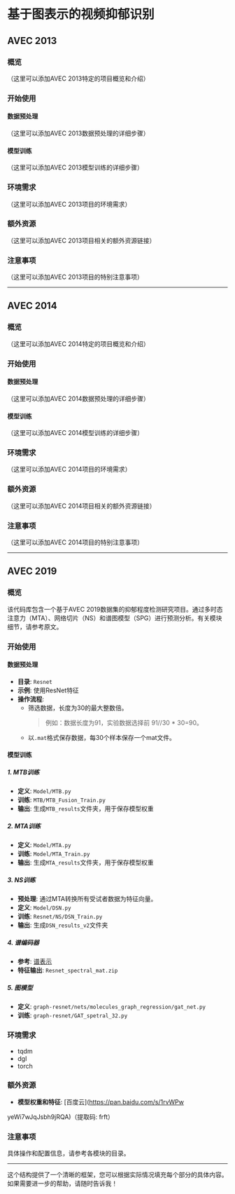 # 基于图表示的视频抑郁识别

## AVEC 2013

### 概览
（这里可以添加AVEC 2013特定的项目概览和介绍）

### 开始使用

#### 数据预处理
（这里可以添加AVEC 2013数据预处理的详细步骤）

#### 模型训练
（这里可以添加AVEC 2013模型训练的详细步骤）

### 环境需求
（这里可以添加AVEC 2013项目的环境需求）

### 额外资源
（这里可以添加AVEC 2013项目相关的额外资源链接）

### 注意事项
（这里可以添加AVEC 2013项目的特别注意事项）

---

## AVEC 2014

### 概览
（这里可以添加AVEC 2014特定的项目概览和介绍）

### 开始使用

#### 数据预处理
（这里可以添加AVEC 2014数据预处理的详细步骤）

#### 模型训练
（这里可以添加AVEC 2014模型训练的详细步骤）

### 环境需求
（这里可以添加AVEC 2014项目的环境需求）

### 额外资源
（这里可以添加AVEC 2014项目相关的额外资源链接）

### 注意事项
（这里可以添加AVEC 2014项目的特别注意事项）

---

## AVEC 2019

### 概览
该代码库包含一个基于AVEC 2019数据集的抑郁程度检测研究项目。通过多时态注意力（MTA）、网络切片（NS）和谱图模型（SPG）进行预测分析。有关模块细节，请参考原文。

### 开始使用

#### 数据预处理
- **目录**: `Resnet`
- **示例**: 使用ResNet特征
- **操作流程**:
  - 筛选数据，长度为30的最大整数倍。
      > 例如：数据长度为91，实验数据选择前 91//30 * 30=90。
  - 以`.mat`格式保存数据，每30个样本保存一个mat文件。

#### 模型训练

##### 1. MTB训练
- **定义**: `Model/MTB.py`
- **训练**: `MTB/MTB_Fusion_Train.py`
- **输出**: 生成`MTB_results`文件夹，用于保存模型权重

##### 2. MTA训练
- **定义**: `Model/MTA.py`
- **训练**: `Model/MTA_Train.py`
- **输出**: 生成`MTA_results`文件夹，用于保存模型权重

##### 3. NS训练
- **预处理**: 通过MTA转换所有受试者数据为特征向量。
- **定义**: `Model/DSN.py`
- **训练**: `Resnet/NS/DSN_Train.py`
- **输出**: 生成`DSN_results_v2`文件夹

##### 4. 谱编码器
- **参考**: [谱表示](https://nottingham-repository.worktribe.com/index.php/preview/4744779/Spectral_Representation_camrea_ready.pdf)
- **特征输出**: `Resnet_spectral_mat.zip`

##### 5. 图模型
- **定义**: `graph-resnet/nets/molecules_graph_regression/gat_net.py`
- **训练**: `graph-resnet/GAT_spetral_32.py`

### 环境需求
- tqdm
- dgl
- torch

### 额外资源
- **模型权重和特征**: [百度云](https://pan.baidu.com/s/1rvWPw

yeWi7wJqJsbh9jRQA)（提取码: frft）

### 注意事项
具体操作和配置信息，请参考各模块的目录。

---

这个结构提供了一个清晰的框架，您可以根据实际情况填充每个部分的具体内容。如果需要进一步的帮助，请随时告诉我！
